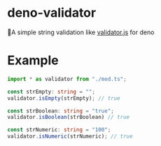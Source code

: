 # deno-validator

🦕A simple string validation like [validator.js](https://github.com/validatorjs/validator.js) for deno

# Example

```typescript
import * as validator from "./mod.ts";

const strEmpty: string = "";
validator.isEmpty(strEmpty); // true

const strBoolean: string = "true";
validator.isBoolean(strBoolean) // true

const strNumeric: string = "100";
validator.isNumeric(strNumeric); // true
```
